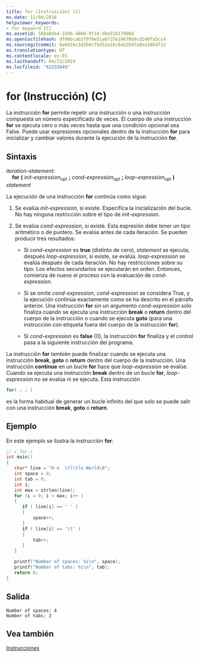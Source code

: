 ```yaml
---
title: for (Instrucción) (C)
ms.date: 11/04/2016
helpviewer_keywords:
- for keyword [C]
ms.assetid: 560a8de4-19db-4868-9f18-dbe51b17900d
ms.openlocfilehash: df00bcab2f9f9e51a6f37e19670b6cd240fa5cc4
ms.sourcegitcommit: 0ab61bc3d2b6cfbd52a16c6ab2b97a8ea1864f12
ms.translationtype: HT
ms.contentlocale: es-ES
ms.lasthandoff: 04/23/2019
ms.locfileid: "62233649"
---
```

# <a name="for-statement-c"></a>for (Instrucción) (C)

La instrucción **for** permite repetir una instrucción o una instrucción compuesta un número especificado de veces. El cuerpo de una instrucción **for** se ejecuta cero o más veces hasta que una condición opcional sea False. Puede usar expresiones opcionales dentro de la instrucción **for** para inicializar y cambiar valores durante la ejecución de la instrucción **for**.

## <a name="syntax"></a>Sintaxis

*iteration-statement*:<br/>
&nbsp;&nbsp;&nbsp;&nbsp;**for** **(** *init-expression*<sub>opt</sub> **;** *cond-expression*<sub>opt</sub> **;** *loop-expression*<sub>opt</sub> **)** *statement*

La ejecución de una instrucción **for** continúa como sigue:

1. Se evalúa *init-expression*, si existe. Especifica la inicialización del bucle. No hay ninguna restricción sobre el tipo de *init-expression*.

1. Se evalúa *cond-expression*, si existe. Esta expresión debe tener un tipo aritmético o de puntero. Se evalúa antes de cada iteración. Se pueden producir tres resultados:

   - Si *cond-expression* es **true** (distinto de cero), *statement* se ejecuta; después *loop-expression*, si existe, se evalúa. *loop-expression* se evalúa después de cada iteración. No hay restricciones sobre su tipo. Los efectos secundarios se ejecutarán en orden. Entonces, comienza de nuevo el proceso con la evaluación de *cond-expression*.

   - Si se omite *cond-expression*, *cond-expression* se considera True, y la ejecución continúa exactamente como se ha descrito en el párrafo anterior. Una instrucción **for** sin un argumento *cond-expression* solo finaliza cuando se ejecuta una instrucción **break** o **return** dentro del cuerpo de la instrucción o cuando se ejecuta **goto** (para una instrucción con etiqueta fuera del cuerpo de la instrucción **for**).

   - Si *cond-expression* es **false** (0), la instrucción **for** finaliza y el control pasa a la siguiente instrucción del programa.

La instrucción **for** también puede finalizar cuando se ejecuta una instrucción **break**, **goto** o **return** dentro del cuerpo de la instrucción. Una instrucción **continue** en un bucle **for** hace que *loop-expression* se evalúe. Cuando se ejecuta una instrucción **break** dentro de un bucle **for**, *loop-expression* no se evalúa ni se ejecuta. Esta instrucción

```C
for( ; ; )
```

es la forma habitual de generar un bucle infinito del que solo se puede salir con una instrucción **break**, **goto** o **return**.

## <a name="example"></a>Ejemplo

En este ejemplo se ilustra la instrucción **for**:

```C
// c_for.c
int main()
{
   char* line = "H e  \tl\tlo World\0";
   int space = 0;
   int tab = 0;
   int i;
   int max = strlen(line);
   for (i = 0; i < max; i++ )
   {
      if ( line[i] == ' ' )
      {
          space++;
      }
      if ( line[i] == '\t' )
      {
          tab++;
      }
   }

   printf("Number of spaces: %i\n", space);
   printf("Number of tabs: %i\n", tab);
   return 0;
}
```

## <a name="output"></a>Salida

```Output
Number of spaces: 4
Number of tabs: 2
```

## <a name="see-also"></a>Vea también

[Instrucciones](../c-language/statements-c.md)
